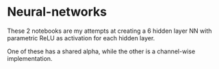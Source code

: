 # Neural-networks
These 2 notebooks are my attempts at creating a 6 hidden layer NN with parametric ReLU as activation for each hidden layer. 

One of these has a shared alpha, while the other is a channel-wise implementation. 
